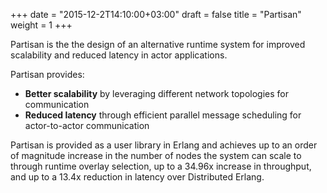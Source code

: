 +++
date = "2015-12-2T14:10:00+03:00"
draft = false
title = "Partisan"
weight = 1
+++

Partisan is the the design of an alternative runtime system for improved
scalability and reduced latency in actor applications.

Partisan provides:

* **Better scalability** by leveraging different network topologies for communication
* **Reduced latency** through efficient parallel message scheduling for actor-to-actor communication

Partisan is provided as a user library in Erlang and achieves up to an order
of magnitude increase in the number of nodes the system can scale to through
runtime overlay selection, up to a 34.96x increase in throughput, and up to a
13.4x reduction in latency over Distributed Erlang.
